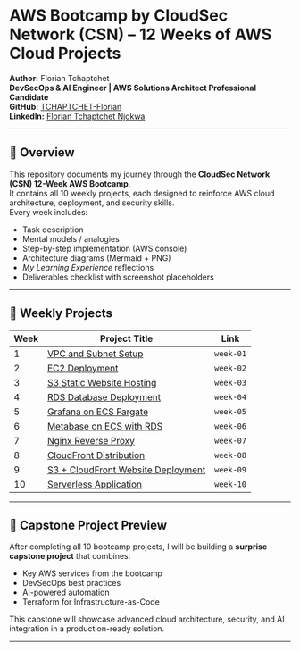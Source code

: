 # AWS Bootcamp by CloudSec Network (CSN) – 12 Weeks of AWS Cloud Projects

**Author:** Florian Tchaptchet  
**DevSecOps & AI Engineer | AWS Solutions Architect Professional Candidate**  
**GitHub:** [TCHAPTCHET-Florian](https://github.com/TCHAPTCHET-Florian)  
**LinkedIn:** [Florian Tchaptchet Njokwa](https://www.linkedin.com/in/florian-tchaptchet-njokwa)  

---

## 📜 Overview
This repository documents my journey through the **CloudSec Network (CSN) 12-Week AWS Bootcamp**.  
It contains all 10 weekly projects, each designed to reinforce AWS cloud architecture, deployment, and security skills.  
Every week includes:
- Task description
- Mental models / analogies
- Step-by-step implementation (AWS console)
- Architecture diagrams (Mermaid + PNG)
- *My Learning Experience* reflections
- Deliverables checklist with screenshot placeholders

---

## 📂 Weekly Projects
| Week | Project Title | Link |
|------|--------------|------|
| 1 | [VPC and Subnet Setup](./week-01/README.md) | `week-01` |
| 2 | [EC2 Deployment](./week-02/README.md) | `week-02` |
| 3 | [S3 Static Website Hosting](./week-03/README.md) | `week-03` |
| 4 | [RDS Database Deployment](./week-04/README.md) | `week-04` |
| 5 | [Grafana on ECS Fargate](./week-05/README.md) | `week-05` |
| 6 | [Metabase on ECS with RDS](./week-06/README.md) | `week-06` |
| 7 | [Nginx Reverse Proxy](./week-07/README.md) | `week-07` |
| 8 | [CloudFront Distribution](./week-08/README.md) | `week-08` |
| 9 | [S3 + CloudFront Website Deployment](./week-09/README.md) | `week-09` |
| 10 | [Serverless Application](./week-10/README.md) | `week-10` |

---

## 🚀 Capstone Project Preview
After completing all 10 bootcamp projects, I will be building a **surprise capstone project** that combines:
- Key AWS services from the bootcamp
- DevSecOps best practices
- AI-powered automation
- Terraform for Infrastructure-as-Code

This capstone will showcase advanced cloud architecture, security, and AI integration in a production-ready solution.

---
